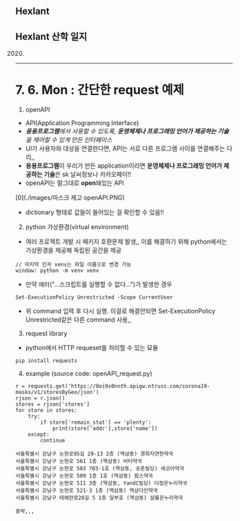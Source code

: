 ## Hexlant 
Hexlant 산학 일지  
---
2020.
---
# 7. 6. Mon : 간단한 request 예제  
1. openAPI
- API(Application Programming Interface)  
- _**응용프로그램**에서 사용할 수 있도록, **운영체제나 프로그래밍 언어가 제공하는 기술**을 제어할 수 있게 만든 인터페이스_  
- UI가 사용자와 대상을 연결한다면, API는 서로 다른 프로그램 사이를 연결해주는 다리,,
- **응용프로그램**이 우리가 만든 application이라면 **운영체제나 프로그래밍 언어가 제공하는 기술**은 sk 날씨정보나 카카오페이!!
- openAPI는 말그대로 **open**돼있는 API  

[0](./images/마스크 제고 openAPI.PNG)    
- dictionary 형태로 값들이 들어있는 걸 확인할 수 있음!!




2. python 가상환경(virtual environment)  
- 여러 프로젝트 개발 시 패키지 호환문제 발생,, 이를 해결하기 위해 python에서는 가상환경을 제공해 독립된 공간을 제공  

```
// 마지막 인자 venv는 파일 이름으로 변경 가능  
window: python -m venv venv
```  
- 만약 에러("...스크립트를 실행할 수 없다...")가 발생한 경우

```
Set-ExecutionPolicy Unrestricted -Scope CurrentUser
```

- 위 command 입력 후 다시 실행. 이걸로 해결안되면 Set-ExecutionPolicy Unrestricted같은 다른 command 사용,,




3. request library
- python에서 HTTP requeset를 처리할 수 있는 묘듈

```
pip install requests
```




4. example (source code: openAPI_request.py)  
```
r = requests.get('https://8oi9s0nnth.apigw.ntruss.com/corona19-masks/v1/storesByGeo/json')
rjson = r.json()
stores = rjson['stores']
for store in stores:
    try:
        if store['remain_stat'] == 'plenty':
            print(store['addr'],store['name'])
    except:
        continue
```  

```
서울특별시 강남구 논현로95길 29-13 2층 (역삼동) 경희자연한약국  
서울특별시 강남구 논현로 561 1층 (역삼동) 비타약국  
서울특별시 강남구 논현로 503 703-1호 (역삼동, 송촌빌딩) 세코아약국  
서울특별시 강남구 논현로 509 1층 1호 (역삼동) 팜스약국  
서울특별시 강남구 논현로 511 3층 (역삼동, YandC빌딩) 다정온누리약국  
서울특별시 강남구 논현로 521-3 1층 (역삼동) 역삼다인약국      
서울특별시 강남구 테헤란로28길 5 1층 일부호 (역삼동) 샬롬온누리약국  

중략,,,

```